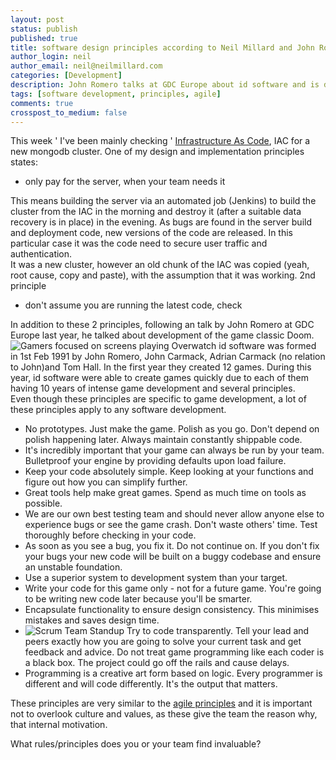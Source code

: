 ```yaml
---
layout: post
status: publish
published: true
title: software design principles according to Neil Millard and John Romero
author_login: neil
author_email: neil@neilmillard.com
categories: [Development]
description: John Romero talks at GDC Europe about id software and is design and programming principles and Neil shares two of his own about Infrastructure as Code
tags: [software development, principles, agile]
comments: true
crosspost_to_medium: false
---
```

This week ' I've been mainly checking ' [Infrastructure As Code](https://en.wikipedia.org/wiki/Infrastructure_as_Code), IAC for a new mongodb cluster. One of my design and implementation principles states:
* only pay for the server, when your team needs it

This means building the server via an automated job (Jenkins) to build the cluster from the IAC in the morning and destroy it (after a suitable data recovery is in place) in the evening.
As bugs are found in the server build and deployment code, new versions of the code are released. In this particular case it was the code need to secure user traffic and authentication.  
It was a new cluster, however an old chunk of the IAC was copied (yeah, root cause, copy and paste), with the assumption that it was working. 2nd principle
* don't assume you are running the latest code, check

In addition to these 2 principles, following an talk by John Romero at GDC Europe last year, he talked about development of the game classic Doom.   
![Gamers focused on screens playing Overwatch](https://upload.wikimedia.org/wikipedia/commons/2/25/Overwatch_(28943036252).jpg)
id software was formed in 1st Feb 1991 by John Romero, John Carmack, Adrian Carmack (no relation to John)and Tom Hall. 
In the first year they created 12 games. During this year, id software were able to create games quickly  due to each of them having 10 years of intense game development and several principles.  
Even though these principles are specific to game development, a lot of these principles apply to any software development.  
* No prototypes. Just make the game. Polish as you go. Don't depend on polish happening later. Always maintain constantly shippable code.
* It's incredibly important that your game can always be run by your team. Bulletproof your engine by providing defaults upon load failure.
* Keep your code absolutely simple. Keep looking at your functions and figure out how you can simplify further.
* Great tools help make great games. Spend as much time on tools as possible.
* We are our own best testing team and should never allow anyone else to experience bugs or see the game crash. Don't waste others' time. Test thoroughly before checking in your code.
* As soon as you see a bug, you fix it. Do not continue on. If you don't fix your bugs your new code will be built on a buggy codebase and ensure an unstable foundation.
* Use a superior system to development system than your target.
* Write your code for this game only - not for a future game. You're going to be writing new code later because you'll be smarter.
* Encapsulate functionality to ensure design consistency. This minimises mistakes and saves design time.
* ![Scrum Team Standup](https://upload.wikimedia.org/wikipedia/commons/4/4a/Daily_sprint_meeting.jpg)
Try to code transparently. Tell your lead and peers exactly how you are going to solve your current task and get feedback and advice. Do not treat game programming like each coder is a black box. The project could go off the rails and cause delays.
* Programming is a creative art form based on logic. Every programmer is different and will code differently. It's the output that matters.

These principles are very similar to the [agile principles](http://agilemanifesto.org/principles.html) and it is important not to overlook culture and values, as these give the team the reason why, that internal motivation.

What rules/principles does you or your team find invaluable?
